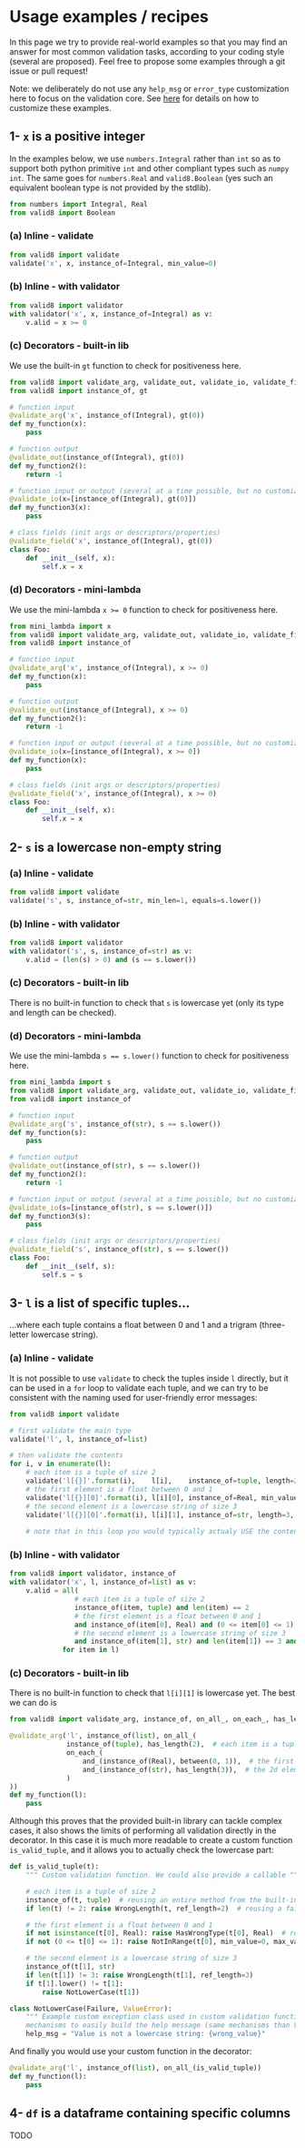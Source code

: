 # Usage examples / recipes

In this page we try to provide real-world examples so that you may find an answer for most common validation tasks, according to your coding style (several are proposed). Feel free to propose some examples through a git issue or pull request!

Note: we deliberately do not use any `help_msg` or `error_type` customization here to focus on the validation core. See [here](./index#customizing-the-validationexception) for details on how to customize these examples.

## 1- `x` is a positive integer

In the examples below, we use `numbers.Integral` rather than `int` so as to support both python primitive `int` and other compliant types such as `numpy` `int`. The same goes for `numbers.Real` and `valid8.Boolean` (yes such an equivalent boolean type is not provided by the stdlib).

```python
from numbers import Integral, Real
from valid8 import Boolean
```

### (a) Inline - validate

```python
from valid8 import validate
validate('x', x, instance_of=Integral, min_value=0)
```

### (b) Inline - with validator

```python
from valid8 import validator
with validator('x', x, instance_of=Integral) as v:
    v.alid = x >= 0
```

### (c) Decorators - built-in lib

We use the built-in `gt` function to check for positiveness here.

```python
from valid8 import validate_arg, validate_out, validate_io, validate_field
from valid8 import instance_of, gt

# function input
@validate_arg('x', instance_of(Integral), gt(0))
def my_function(x):
    pass

# function output
@validate_out(instance_of(Integral), gt(0))
def my_function2():
    return -1

# function input or output (several at a time possible, but no customization)
@validate_io(x=[instance_of(Integral), gt(0)])
def my_function3(x):
    pass

# class fields (init args or descriptors/properties)
@validate_field('x', instance_of(Integral), gt(0))
class Foo:
    def __init__(self, x):
        self.x = x
```

### (d) Decorators - mini-lambda

We use the mini-lambda `x >= 0` function to check for positiveness here.

```python
from mini_lambda import x
from valid8 import validate_arg, validate_out, validate_io, validate_field
from valid8 import instance_of

# function input
@validate_arg('x', instance_of(Integral), x >= 0)
def my_function(x):
    pass

# function output
@validate_out(instance_of(Integral), x >= 0)
def my_function2():
    return -1

# function input or output (several at a time possible, but no customization)
@validate_io(x=[instance_of(Integral), x >= 0])
def my_function(x):
    pass

# class fields (init args or descriptors/properties)
@validate_field('x', instance_of(Integral), x >= 0)
class Foo:
    def __init__(self, x):
        self.x = x
```

## 2- `s` is a lowercase non-empty string

### (a) Inline - validate

```python
from valid8 import validate
validate('s', s, instance_of=str, min_len=1, equals=s.lower())
```

### (b) Inline - with validator

```python
from valid8 import validator
with validator('s', s, instance_of=str) as v:
    v.alid = (len(s) > 0) and (s == s.lower())
```

### (c) Decorators - built-in lib

There is no built-in function to check that `s` is lowercase yet (only its type and length can be checked).

### (d) Decorators - mini-lambda

We use the mini-lambda `s == s.lower()` function to check for positiveness here.

```python
from mini_lambda import s
from valid8 import validate_arg, validate_out, validate_io, validate_field, 
from valid8 import instance_of

# function input
@validate_arg('s', instance_of(str), s == s.lower())
def my_function(s):
    pass

# function output
@validate_out(instance_of(str), s == s.lower())
def my_function2():
    return -1

# function input or output (several at a time possible, but no customization)
@validate_io(s=[instance_of(str), s == s.lower()])
def my_function3(s):
    pass

# class fields (init args or descriptors/properties)
@validate_field('s', instance_of(str), s == s.lower())
class Foo:
    def __init__(self, s):
        self.s = s
```


## 3- `l` is a list of specific tuples...

...where each tuple contains a float between 0 and 1 and a trigram (three-letter lowercase string).

### (a) Inline - validate

It is not possible to use `validate` to check the tuples inside `l` directly, but it can be used in a `for` loop to validate each tuple, and we can try to be consistent with the naming used for user-friendly error messages:

```python
from valid8 import validate

# first validate the main type
validate('l', l, instance_of=list)

# then validate the contents
for i, v in enumerate(l):
    # each item is a tuple of size 2
    validate('l[{}]'.format(i),    l[i],    instance_of=tuple, length=2)
    # the first element is a float between 0 and 1
    validate('l[{}][0]'.format(i), l[i][0], instance_of=Real, min_value=0, max_value=1)
    # the second element is a lowercase string of size 3 
    validate('l[{}][0]'.format(i), l[i][1], instance_of=str, length=3, equals=l[i][1].lower())
    
    # note that in this loop you would typically actualy USE the contents :) 
```

### (b) Inline - with validator

```python
from valid8 import validator, instance_of
with validator('x', l, instance_of=list) as v:
    v.alid = all(
                # each item is a tuple of size 2
                instance_of(item, tuple) and len(item) == 2
                # the first element is a float between 0 and 1
                and instance_of(item[0], Real) and (0 <= item[0] <= 1)
                # the second element is a lowercase string of size 3
                and instance_of(item[1], str) and len(item[1]) == 3 and item[1] == item[1].lower()
             for item in l)
```

### (c) Decorators - built-in lib

There is no built-in function to check that `l[i][1]` is lowercase yet.
The best we can do is 

```python
from valid8 import validate_arg, instance_of, on_all_, on_each_, has_length, and_, between

@validate_arg('l', instance_of(list), on_all_(
              instance_of(tuple), has_length(2),  # each item is a tuple of size 2
              on_each_(
                  and_(instance_of(Real), between(0, 1)),  # the first element is a float between 0 and 1
                  and_(instance_of(str), has_length(3)),  # the 2d element is a string of len 3 BUT we cannot check lowercase
              )
))
def my_function(l):
    pass
```

Although this proves that the provided built-in library can tackle complex cases, it also shows the limits of performing all validation directly in the decorator. In this case it is much more readable to create a custom function `is_valid_tuple`, and it allows you to actually check the lowercase part:

```python
def is_valid_tuple(t):
    """ Custom validation function. We could also provide a callable """

    # each item is a tuple of size 2
    instance_of(t, tuple)  # reusing an entire method from the built-in lib when it supports direct calling mode
    if len(t) != 2: raise WrongLength(t, ref_length=2)  # reusing a failure class from the built-in lib if the method does not support direct calls

    # the first element is a float between 0 and 1
    if not isinstance(t[0], Real): raise HasWrongType(t[0], Real)  # reusing a failure class from the built-in lib
    if not (0 <= t[0] <= 1): raise NotInRange(t[0], min_value=0, max_value=1)  # reusing a failure class from the built-in lib

    # the second element is a lowercase string of size 3
    instance_of(t[1], str)
    if len(t[1]) != 3: raise WrongLength(t[1], ref_length=3)
    if t[1].lower() != t[1]:
        raise NotLowerCase(t[1])

class NotLowerCase(Failure, ValueError):
    """ Example custom exception class used in custom validation function. `Failure` base class provides some 
    mechanisms to easily build the help message (same mechanisms than ValidationError)"""
    help_msg = "Value is not a lowercase string: {wrong_value}"
```

And finally you would use your custom function in the decorator:

```python
@validate_arg('l', instance_of(list), on_all_(is_valid_tuple))
def my_function(l):
    pass
```


## 4- `df` is a dataframe containing specific columns

TODO



